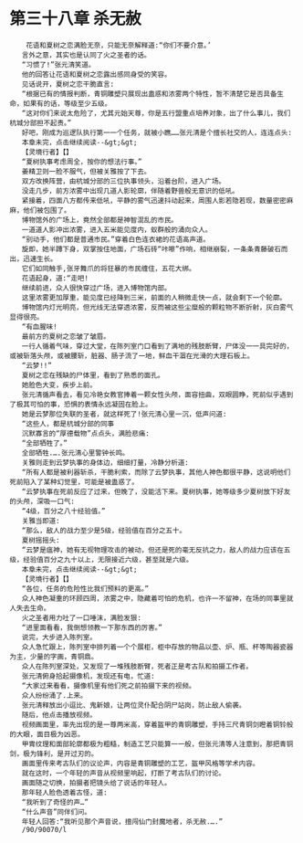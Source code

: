 # 第三十八章 杀无赦
        花语和夏树之恋满脸无奈，只能无奈解释道:“你们不要介意。’
       言外之意，其实也是认同了火之圣者的话。
       “习惯了!”张元清笑道。
       他的回答让花语和夏树之恋露出感同身受的笑容。
       见话说开，夏树之恋干脆直言:
       “根据已有的情报判断，青铜雕塑只展现出蛊惑和浓雾两个特性，暂不清楚它是否具备生命，如果有的话，等级至少五级。
       “这对你们来说太危险了，尤其元始天尊，你是五行盟重点培养对象，出了什么事儿，我们杭城分部担不起责。”
       好吧，刚成为巡逻队执行第一一个任务，就被小瞧……张元清是个擅长社交的人，连连点头:
       本章未完，点击继续阅读--&gt;&gt;
       【灵境行者】【】
       “夏树执事考虑周全，按你的想法行事。”
       姜精卫则一脸不服气，但被关雅按了下去。
       双方改换阵营，由杭城分部的三位执事领头，沿着台阶，进入广场。
       没走几步，前方浓雾中出现几道人影轮廓，伴随着野兽般无意识的低吼。
       紧接着，四面八方都传来低吼，平静的雾气迅速抖动起来，周围人影若隐若现，数量密密麻麻，他们被包围了。
       博物馆外的广场上，竟然全部都是神智混乱的市民。
       一道道人影冲出浓雾，进入五米能见度内，蚁群般的涌向众人。
       “别动手，他们都是普通市民。”穿着白色连衣裙的花语高声道。
       旋即，她半蹲下身，双掌按住地面，广场石砖“咔嚓”作响，相继崩裂，一条条青藤破石而出，迅速生长。
       它们如同触手,张牙舞爪的将狂暴的市民缠住，五花大绑。
       花语起身，道:“走吧!
       继续前进，众人很快穿过广场，进入博物馆内部。
       这里浓雾更加厚重，能见度已经降到三米，前面的人稍微走快一点，就会剩下一个轮廓。
       博物馆内灯光明亮，但光线无法穿透浓雾，反而被这些尘糜般的颗粒物不断折射，灰白雾气显得很亮。
       “有血腥味!
       最前方的夏树之恋皱了皱眉。
       一行人循着气味，穿过大堂，在陈列室门口看到了满地的残肢断臂，尸体没一一具完好的，或被斩落头颅，或被腰斩，脏器、肠子流了一地，鲜血干涸在光滑的大理石板上。
       “云梦!!”
       夏树之恋在残缺的尸体里，看到了熟悉的面孔。
       她脸色大变，疾步上前。
       张元清循声看去，看见冷艳女教官捧着一颗女性头颅，面容扭曲，双眼圆睁，死前似乎遇到了极其可怕的事，恐惧的表情永远凝固在脸上。
       她是云梦那位失联的圣者，就这样死了!张元清心里一沉，低声问道:
       “这些人，都是杭城分部的同事
       沉默寡言的“厚德载物”点点头，满脸悲痛:
       “全部牺牲了。”
       全部牺牲.….张元清心里警钟长鸣。
       关雅则走到云梦执事的身体边，细细打量，冷静分析道:
       “所有人都是被利器斩杀，干脆利索，而除了云梦执事，其他人神色都很平静，这说明他们死前陷入了某种幻觉里，可能是被蛊惑了。
       “云梦执事在死前反应了过来，但晚了，没能活下来。夏树执事，她等级多少夏树放下好友的头颅，深吸一口气:
       “4级，百分之八十经验值。”
       关雅当即道:
       “那么，敌人的战力至少是5级，经验值在百分之五十。
       夏树摇摇头:
       “云梦是瘟神，她有无视物理攻击的被动，但还是死的毫无反抗之力，敌人的战力应该在五级，经验值百分之九十以上，无限接近六级，甚至就是六级。
       本章未完，点击继续阅读--&gt;&gt;
       【灵境行者】【】
       “各位，任务的危险性比我们预料的更高。”
       众人神色凝重的环顾四周，浓雾之中，隐藏着可怕的危机，也许一不留神，在场的同事里就人失去生命。
       火之圣者用力吐了一口唾沫，满脸发狠:
       “进里面看看，我倒想领教一下那东西的厉害。”
       说完，大步进入陈列室。
       众人急忙跟上，陈列室中排列着一个个展柜，柜中存放的物品以壶、炉、瓶、杯等陶器瓷器为主，少量的字画，青铜鼎。
       众人在陈列室深处，又发现了一堆残肢断臂，死者正是考古队和拍摄工作者。
       张元清俯身拾起摄像机，发现还有电，忙道:
       “大家过来看看，摄像机里有他们死之前拍摄下来的视频。
       众人纷纷涌了.上来。
       张元清释放出小逗比、鬼新娘，让两位灵仆配合阴尸站岗，防止敌人偷袭。
       随后，他点击播放视频。
       视频画面里，率先出现的是一尊两米高，穿着盔甲的青铜雕塑，手持三尺青铜剑瞪着铜铃般的大眼，面目极为凶恶。
       甲胄纹理和面部轮廓都极为粗糙，制造工艺只能算一一般，但张元清等人注意到，那把青铜剑，极为锋利，是开过刃的。
       画面里传来考古队们的议论声，内容是青铜雕塑的工艺，盔甲风格等学术内容。
       就在这时，一个年轻的声音从视频里响起，打断了考古队们的讨论。
       画面随之切换，拍摄者把镜头给了说话的年轻人。
       那年轻人脸色透着古怪，道:
       “我听到了奇怪的声…”
       “什么声音”同伴们问。
       年轻人回答:“我听见那个声音说，擅闯仙门封魔地者，杀无赦.….”
       /90/90070/l